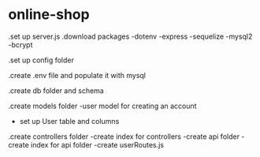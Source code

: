 # online-shop

.set up server.js
.download packages
-dotenv
-express
-sequelize
-mysql2
-bcrypt

.set up config folder

.create .env file and populate it with mysql

.create db folder and schema

.create models folder
-user model for creating an account
 - set up User table and columns

.create controllers folder
 -create index for controllers
 -create api folder
  -create index for api folder
   -create userRoutes.js